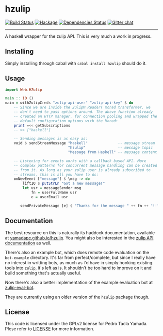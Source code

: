 hzulip
======
[![Build Status](https://travis-ci.org/yamadapc/hzulip.svg?branch=master)](https://travis-ci.org/yamadapc/hzulip)
[![Hackage](https://img.shields.io/hackage/v/hzulip.svg)](https://hackage.haskell.org/package/hzulip)
[![Dependencies Status](http://img.shields.io/hackage-deps/v/hzulip.svg)](http://packdeps.haskellers.com/feed?needle=hzulip)
[![Gitter chat](https://badges.gitter.im/yamadapc/hzulip.png)](https://gitter.im/yamadapc/hzulip)
- - -
A haskell wrapper for the zulip API. This is very much a work in progress.

## Installing
Simply installing through cabal with `cabal install hzulip` should do it.

## Usage
```haskell
import Web.HZulip

main :: IO ()
main = withZulipCreds "zulip-api-user" "zulip-api-key" $ do
    -- Since we are inside the ZulipM ReaderT monad transformer, we
    -- don't need to pass options around. The above function already
    -- created an HTTP manager, for connection pooling and wrapped the
    -- default configuration options with the Monad:
    print =<< getSubscriptions
    -- >> ["haskell"]

    -- Sending messages is as easy as:
    void $ sendStreamMessage "haskell"              -- message stream
                             "hzulip"               -- message topic
                             "Message from Haskell" -- message content

    -- Listening for events works with a callback based API. More
    -- complex patterns for concurrent message handling can be created
    -- from it. As long as your zulip user is already subscribed to
    -- streams, this is all you have to do:
    onNewEvent ["message"] $ \msg -> do
        liftIO $ putStrLn "Got a new message!"
        let usr = messageSender msg
            fn = userFullName usr
            e = userEmail usr

       sendPrivateMessage [e] $ "Thanks for the message " ++ fn ++ "!!"
```

## Documentation
The best resource on this is naturally its haddock documentation, available at
[yamadapc.github.io/hzulip](https://yamadapc.github.io/hzulip). You might also
be interested in the [zulip API documentation](https://zulip.com/api/) as well.

There's also an example bot, which does remote code evaluation on the
`bot-example` directory. It's far from perfect/complete, but since I really have
no interest in writting bots, as much as I'd have in simply hooking existing
tools into `zulip`, it's left as is. It shouldn't be too hard to improve on it
and build something that's actually useful.

Now there's also a better implementation of the example evaluation bot at
[zulip-eval-bot](https://github.com/yamadapc/zulip-eval-bot).

They are currently using an older version of the `hzulip` package though.

## License
This code is licensed under the GPLv2 license for Pedro Tacla Yamada. Plese
refer to [LICENSE](/LICENSE) for more information.
